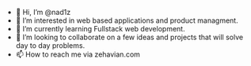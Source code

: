- 👋 Hi, I’m @nad1z
- 👀 I’m interested in web based applications and product managment.
- 🌱 I’m currently learning Fullstack web development.
- 💞️ I’m looking to collaborate on a few ideas and projects that will solve day to day problems.
- 📫 How to reach me via zehavian.com

<!---
nad1z/nad1z is a ✨ special ✨ repository because its `README.md` (this file) appears on your GitHub profile.
You can click the Preview link to take a look at your changes.
--->
